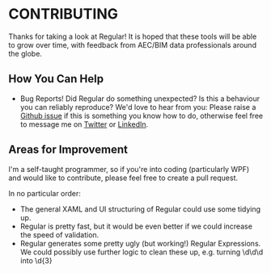 # CONTRIBUTING

Thanks for taking a look at Regular!
It is hoped that these tools will be able to grow over time, with feedback from AEC/BIM data professionals around the globe.

## How You Can Help

* Bug Reports! Did Regular do something unexpected? Is this a behaviour you can reliably reproduce? We'd love to hear from you: Please raise a [Github issue](https://github.com/OliverEGreen/Regular/issues) if this is something you know how to do, otherwise feel free to message me on [Twitter](https://twitter.com/Oliver_E_Green) or [LinkedIn](https://www.linkedin.com/in/oliver-green/).

## Areas for Improvement

I'm a self-taught programmer, so if you're into coding (particularly WPF) and would like to contribute, please feel free to create a pull request. 

In no particular order:
- The general XAML and UI structuring of Regular could use some tidying up.
- Regular is pretty fast, but it would be even better if we could increase the speed of validation.
- Regular generates some pretty ugly (but working!) Regular Expressions. We could possibly use further logic to clean these up, e.g. turning \d\d\d into \d{3}
